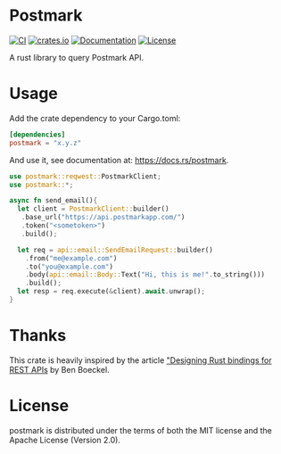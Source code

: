 # Postmark

[![CI](https://github.com/braverhealth/postmark-rust/workflows/ci/badge.svg)](https://github.com/braverhealth/postmark-rust/actions?query=workflow%3Aci)
[![crates.io](https://img.shields.io/crates/v/postmark.svg)](https://crates.io/crates/postmark)
[![Documentation](https://docs.rs/postmark/badge.svg)](https://docs.rs/postmark)
[![License](https://img.shields.io/crates/l/postmark.svg)](https://github.com/braverhealth/posrmark-rust#license)

A rust library to query Postmark API.

# Usage

Add the crate dependency to your Cargo.toml:

```toml
[dependencies]
postmark = "x.y.z"
```

And use it, see documentation at: https://docs.rs/postmark.

```rust
use postmark::reqwest::PostmarkClient;
use postmark::*;

async fn send_email(){
  let client = PostmarkClient::builder()
   .base_url("https://api.postmarkapp.com/")
   .token("<sometoken>")
   .build();

  let req = api::email::SendEmailRequest::builder()
    .from("me@example.com")
    .to("you@example.com")
    .body(api::email::Body::Text("Hi, this is me!".to_string()))
    .build();
  let resp = req.execute(&client).await.unwrap();
}
```

# Thanks

This crate is heavily inspired by the article ["Designing Rust bindings for REST APIs](https://plume.benboeckel.net/~/JustAnotherBlog/designing-rust-bindings-for-rest-ap-is) by Ben Boeckel.

# License

postmark is distributed under the terms of both the MIT license and the Apache License (Version 2.0).
